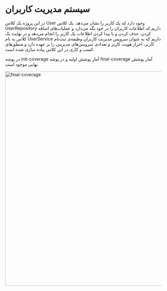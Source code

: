 # سیستم مدیریت کاربران

در این پروژه یک کلاس User وجود دارد که یک کاربر را نشان می‌دهد. یک کلاس UserRepository داریم که اطلاعات کاربران را در خود نگه می‌دارد و عملیات‌های اضافه کردن، حذف کردن و یا پیدا کردن اطلاعات یک کاربر را انجام می‌دهد و در نهایت یک کلاس به نام UserService داریم که به عنوان سرویس مدیریت کاربران وظیفه‌ی ثبت‌نام کاربر، احراز هویت کاربر و تعدادی سرویس‌های مدیریتی را بر عهده دارد و منطق‌های کسب و کاری در این کلاس پیاده سازی شده است.

در پوشه init-coverage آمار پوشش اولیه و در پوشه final-coverage آمار پوشش نهایی موجود است.

<img width="690" alt="final-coverage" src="https://github.com/user-attachments/assets/0755135c-3c44-402c-a499-e53e94f7a3bd">

